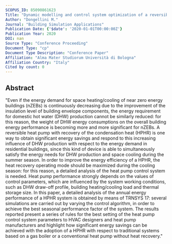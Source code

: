 ```yaml
---
SCOPUS_ID: 85090861623
Title: "Dynamic modelling and control system optimization of a reversible air-to-water heat pump with heat recovery for domestic hot water production"
Author: "Dongellini M."
Journal: "Building Simulation Applications"
Publication Date: {'$date': '2020-01-01T00:00:00Z'}
Publication Year: 2020
DOI: nan
Source Type: "Conference Proceeding"
Document Type: "cp"
Document Type Description: "Conference Paper"
Affiliation: "Alma Mater Studiorum Università di Bologna"
Affiliation Country: "Italy"
Cited by count: 0
---
```


## Abstract
"Even if the energy demand for space heating/cooling of near zero energy buildings (nZEBs) is continuously decreasing due to the improvement of the insulation level of building envelope components, the energy requirement for domestic hot water (DHW) production cannot be similarly reduced: for this reason, the weight of DHW energy consumptions on the overall building energy performance is becoming more and more significant for nZEBs. A reversible heat pump with recovery of the condensation heat (HPHR) is one way to obtain significant energy savings and respond to this increasing influence of DHW production with respect to the energy demand in residential buildings, since this kind of device is able to simultaneously satisfy the energy needs for DHW production and space cooling during the summer season. In order to improve the energy efficiency of a HPHR, the heat recovery operating mode should be maximized during the cooling season: for this reason, a detailed analysis of the heat pump control system is needed. Heat pump performance strongly depends on the values of control parameters, which are influenced by the system working conditions, such as DHW draw-off profile, building heating/cooling load and thermal storage size. In this paper, a detailed analysis of the annual energy performance of a HPHR system is obtained by means of TRNSYS 17: several simulations are carried out by varying the control algorithm, in order to achieve the best seasonal performance factor of the system. The results reported present a series of rules for the best setting of the heat pump control system parameters to HVAC designers and heat pump manufacturers and highlight how significant energy savings can be achieved with the adoption of a HPHR with respect to traditional systems based on a gas boiler or a conventional heat pump without heat recovery."
